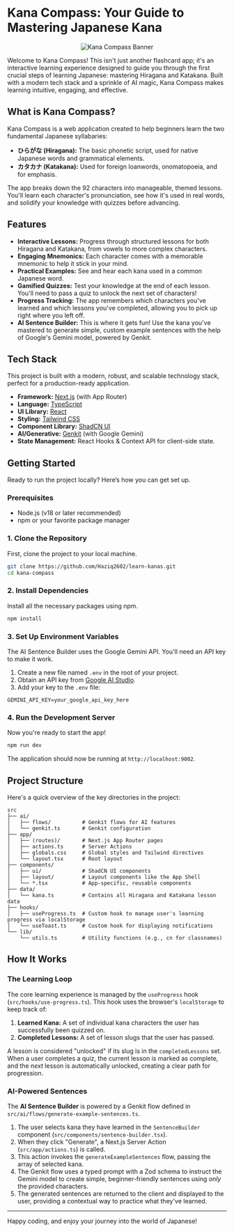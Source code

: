 
# Kana Compass: Your Guide to Mastering Japanese Kana

<p align="center">
  <img src="https://placehold.co/600x300.png" alt="Kana Compass Banner" data-ai-hint="japanese learning" />
</p>

Welcome to Kana Compass! This isn't just another flashcard app; it's an interactive learning experience designed to guide you through the first crucial steps of learning Japanese: mastering Hiragana and Katakana. Built with a modern tech stack and a sprinkle of AI magic, Kana Compass makes learning intuitive, engaging, and effective.

## What is Kana Compass?

Kana Compass is a web application created to help beginners learn the two fundamental Japanese syllabaries:

*   **ひらがな (Hiragana):** The basic phonetic script, used for native Japanese words and grammatical elements.
*   **カタカナ (Katakana):** Used for foreign loanwords, onomatopoeia, and for emphasis.

The app breaks down the 92 characters into manageable, themed lessons. You'll learn each character's pronunciation, see how it's used in real words, and solidify your knowledge with quizzes before advancing.

## Features

*   **Interactive Lessons:** Progress through structured lessons for both Hiragana and Katakana, from vowels to more complex characters.
*   **Engaging Mnemonics:** Each character comes with a memorable mnemonic to help it stick in your mind.
*   **Practical Examples:** See and hear each kana used in a common Japanese word.
*   **Gamified Quizzes:** Test your knowledge at the end of each lesson. You'll need to pass a quiz to unlock the next set of characters!
*   **Progress Tracking:** The app remembers which characters you've learned and which lessons you've completed, allowing you to pick up right where you left off.
*   **AI Sentence Builder:** This is where it gets fun! Use the kana you've mastered to generate simple, custom example sentences with the help of Google's Gemini model, powered by Genkit.

## Tech Stack

This project is built with a modern, robust, and scalable technology stack, perfect for a production-ready application.

*   **Framework:** [Next.js](https://nextjs.org/) (with App Router)
*   **Language:** [TypeScript](https://www.typescriptlang.org/)
*   **UI Library:** [React](https://reactjs.org/)
*   **Styling:** [Tailwind CSS](https://tailwindcss.com/)
*   **Component Library:** [ShadCN UI](https://ui.shadcn.com/)
*   **AI/Generative:** [Genkit](https://firebase.google.com/docs/genkit) (with Google Gemini)
*   **State Management:** React Hooks & Context API for client-side state.

## Getting Started

Ready to run the project locally? Here’s how you can get set up.

### Prerequisites

*   Node.js (v18 or later recommended)
*   npm or your favorite package manager

### 1. Clone the Repository

First, clone the project to your local machine.

```bash
git clone https://github.com/Haziq2602/learn-kanas.git
cd kana-compass
```

### 2. Install Dependencies

Install all the necessary packages using npm.

```bash
npm install
```

### 3. Set Up Environment Variables

The AI Sentence Builder uses the Google Gemini API. You'll need an API key to make it work.

1.  Create a new file named `.env` in the root of your project.
2.  Obtain an API key from [Google AI Studio](https://aistudio.google.com/app/apikey).
3.  Add your key to the `.env` file:

```env
GEMINI_API_KEY=your_google_api_key_here
```

### 4. Run the Development Server

Now you're ready to start the app!

```bash
npm run dev
```

The application should now be running at `http://localhost:9002`.

## Project Structure

Here's a quick overview of the key directories in the project:

```
src
├── ai/
│   ├── flows/          # Genkit flows for AI features
│   └── genkit.ts       # Genkit configuration
├── app/
│   ├── (routes)/       # Next.js App Router pages
│   ├── actions.ts      # Server Actions
│   ├── globals.css     # Global styles and Tailwind directives
│   └── layout.tsx      # Root layout
├── components/
│   ├── ui/             # ShadCN UI components
│   ├── layout/         # Layout components like the App Shell
│   └── *.tsx           # App-specific, reusable components
├── data/
│   └── kana.ts         # Contains all Hiragana and Katakana lesson data
├── hooks/
│   ├── useProgress.ts  # Custom hook to manage user's learning progress via localStorage
│   └── useToast.ts     # Custom hook for displaying notifications
└── lib/
    └── utils.ts        # Utility functions (e.g., cn for classnames)
```

## How It Works

### The Learning Loop

The core learning experience is managed by the `useProgress` hook (`src/hooks/use-progress.ts`). This hook uses the browser's `localStorage` to keep track of:
1.  **Learned Kana:** A set of individual kana characters the user has successfully been quizzed on.
2.  **Completed Lessons:** A set of lesson slugs that the user has passed.

A lesson is considered "unlocked" if its slug is in the `completedLessons` set. When a user completes a quiz, the current lesson is marked as complete, and the *next* lesson is automatically unlocked, creating a clear path for progression.

### AI-Powered Sentences

The **AI Sentence Builder** is powered by a Genkit flow defined in `src/ai/flows/generate-example-sentences.ts`.

1.  The user selects kana they have learned in the `SentenceBuilder` component (`src/components/sentence-builder.tsx`).
2.  When they click "Generate", a Next.js Server Action (`src/app/actions.ts`) is called.
3.  This action invokes the `generateExampleSentences` flow, passing the array of selected kana.
4.  The Genkit flow uses a typed prompt with a Zod schema to instruct the Gemini model to create simple, beginner-friendly sentences using *only* the provided characters.
5.  The generated sentences are returned to the client and displayed to the user, providing a contextual way to practice what they've learned.

---

Happy coding, and enjoy your journey into the world of Japanese!
